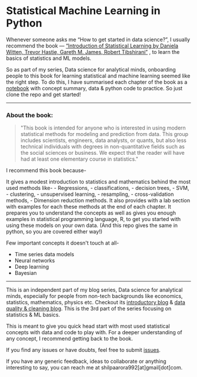 # Statistical Machine Learning in Python

Whenever someone asks me “How to get started in data science?”, I usually recommend the book — [“Introduction of Statistical Learning by Daniela Witten, Trevor Hastie, Gareth M. James, Robert Tibshirani”](https://www.ime.unicamp.br/~dias/Intoduction%20to%20Statistical%20Learning.pdf)
, to learn the basics of statistics and ML models.

So as part of my series, Data science for analytical minds, onboarding people to this book for learning statistical and machine learning seemed like the right step.
To do this, I have summarised each chapter of the book as a [notebook](https://github.com/shilpa9a/Introduction_to_statistical_learning_Summary_Python/tree/master/notebook) with concept summary, data & python code to practice. So just clone the repo and get started!

_____ 


### About the book:

> "This book is intended for anyone who is interested in using modern statistical methods for modeling and prediction from data. This group includes scientists, engineers, data analysts, or quants, but also less technical individuals with degrees in non-quantitative fields such as the social sciences or business. We expect that the reader will have had at least one elementary course in statistics."

I recommend this book because- 

It gives a modest introduction to statistics and mathematics behind the most used methods like-
    - Regressions,
    - classifications,
    - decision trees,
    - SVM,
    - clustering,
    - unsupervised learning,
    - resampling,
    - cross-validation methods,
    - Dimension reduction methods.
It also provides with a lab section with examples for each these methods at the end of each chapter. It prepares you to understand the concepts as well as gives you enough examples in statistical programming language, R, to get you started with using these models on your own data. (And this repo gives the same in python, so you are covered either way!)


Few important concepts it doesn't touch at all-

- Time series data models
- Neural networks
- Deep learning
- Bayesian

_____ 

This is an independent part of my blog series, Data science for analytical minds, especially for people from non-tech backgrounds like economics, statistics, mathematics, physics etc. Checkout its [introductory blog](https://medium.com/@Shilpa9a/statistical-machine-learning-in-python-b095d4af36dd) & [data quality & cleaning blog](https://towardsdatascience.com/dirty-data-quality-assessment-cleaning-measures-39efb90ad734). This is the 3rd part of the series focusing on statistics & ML basics.

This is meant to give you quick head start with most used statistical concepts with data and code to play with. For a deeper understanding of any concept, I recommend getting back to the book.

If you find any issues or have doubts, feel free to submit [issues](https://github.com/shilpa9a/Introduction_to_statistical_learning_Summary_Python/issues).

If you have any generic feedback, ideas to collaborate or anything interesting to say, you can reach me at shilpaarora992[at]gmail[dot]com.
